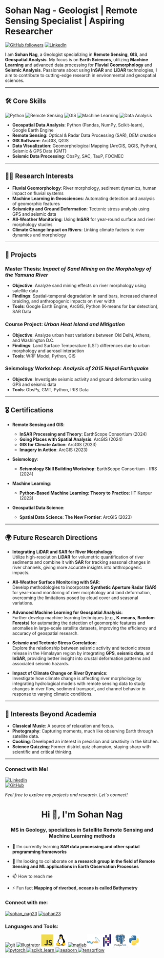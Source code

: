 # Sohan Nag - Geologist | Remote Sensing Specialist | Aspiring Researcher

[![GitHub followers](https://img.shields.io/github/followers/sohan23?style=social)](https://github.com/sohan23)
[![LinkedIn](https://img.shields.io/badge/LinkedIn-Connect-blue?style=flat-square&logo=linkedin)](https://www.linkedin.com/in/sohan23)

I am **Sohan Nag**, a Geologist specializing in **Remote Sensing**, **GIS**, and **Geospatial Analysis**. My focus is on **Earth Sciences**, utilizing **Machine Learning** and advanced data processing for **Fluvial Geomorphology** and **Seismic Analysis**. Passionate about using **InSAR** and **LiDAR** technologies, I aim to contribute to cutting-edge research in environmental and geospatial sciences.

---

## 🛠️ Core Skills

![Python](https://img.shields.io/badge/Code-Python-3776AB?style=flat-square&logo=python)
![Remote Sensing](https://img.shields.io/badge/Remote%20Sensing-SAR-brightgreen)
![GIS](https://img.shields.io/badge/GIS-ArcGIS%20%7C%20QGIS-orange)
![Machine Learning](https://img.shields.io/badge/Machine%20Learning-Scikit--Learn-blue)
![Data Analysis](https://img.shields.io/badge/Data%20Analysis-Pandas%20%7C%20Numpy-yellow)

- **Geospatial Data Analysis**: Python (Pandas, NumPy, Scikit-learn), Google Earth Engine
- **Remote Sensing**: Optical & Radar Data Processing (SAR), DEM creation
- **GIS Software**: ArcGIS, QGIS
- **Data Visualization**: Geomorphological Mapping (ArcGIS, QGIS, Python), Seismic & GPS Data (GMT)
- **Seismic Data Processing**: ObsPy, SAC, TauP, FOCMEC

---

## 🧑‍🔬 Research Interests

- **Fluvial Geomorphology**: River morphology, sediment dynamics, human impact on fluvial systems
- **Machine Learning in Geosciences**: Automating detection and analysis of geomorphic features
- **Seismicity and Ground Deformation**: Tectonic stress analysis using GPS and seismic data
- **All-Weather Monitoring**: Using **InSAR** for year-round surface and river morphology studies
- **Climate Change Impact on Rivers**: Linking climate factors to river dynamics and morphology

---

## 📂 Projects

### Master Thesis: *Impact of Sand Mining on the Morphology of the Yamuna River*  
- **Objective**: Analyze sand mining effects on river morphology using satellite data  
- **Findings**: Spatial-temporal degradation in sand bars, increased channel braiding, and anthropogenic impacts on river width  
- **Tools**: Google Earth Engine, ArcGIS, Python (K-means for bar detection), SAR Data

### Course Project: *Urban Heat Island and Mitigation*  
- **Objective**: Analyze urban heat variations between Old Delhi, Athens, and Washington D.C.  
- **Findings**: Land Surface Temperature (LST) differences due to urban morphology and aerosol interaction  
- **Tools**: WRF Model, Python, GIS

### Seismology Workshop: *Analysis of 2015 Nepal Earthquake*  
- **Objective**: Investigate seismic activity and ground deformation using GPS and seismic data  
- **Tools**: ObsPy, GMT, Python, IRIS Data

---

## 🎖️ Certifications

- **Remote Sensing and GIS**:  
  - **InSAR Processing and Theory**: EarthScope Consortium (2024)  
  - **Going Places with Spatial Analysis**: ArcGIS (2024)  
  - **GIS for Climate Action**: ArcGIS (2023)  
  - **Imagery in Action**: ArcGIS (2023)

- **Seismology**:  
  - **Seismology Skill Building Workshop**: EarthScope Consortium - IRIS (2024)

- **Machine Learning**:  
  - **Python-Based Machine Learning: Theory to Practice**: IIT Kanpur (2023)

- **Geospatial Data Science**:  
  - **Spatial Data Science: The New Frontier**: ArcGIS (2023)

---

## 🌍 Future Research Directions

- **Integrating LiDAR and SAR for River Morphology**:  
  Utilize high-resolution **LiDAR** for volumetric quantification of river sediments and combine it with **SAR** for tracking seasonal changes in river channels, giving more accurate insights into anthropogenic impacts.

- **All-Weather Surface Monitoring with SAR**:  
  Develop methodologies to incorporate **Synthetic Aperture Radar (SAR)** for year-round monitoring of river morphology and land deformation, overcoming the limitations posed by cloud cover and seasonal variations.

- **Advanced Machine Learning for Geospatial Analysis**:  
  Further develop machine learning techniques (e.g., **K-means**, **Random Forests**) for automating the detection of geomorphic features and anomalies in large-scale satellite datasets, improving the efficiency and accuracy of geospatial research.

- **Seismic and Tectonic Stress Correlation**:  
  Explore the relationship between seismic activity and tectonic stress release in the Himalayan region by integrating **GPS**, **seismic data**, and **InSAR**, providing better insight into crustal deformation patterns and associated seismic hazards.

- **Impact of Climate Change on River Dynamics**:  
  Investigate how climate change is affecting river morphology by integrating hydrological models with remote sensing data to study changes in river flow, sediment transport, and channel behavior in response to varying climatic conditions.

---

## 🎨 Interests Beyond Academia

- **Classical Music**: A source of relaxation and focus.
- **Photography**: Capturing moments, much like observing Earth through satellite data.
- **Cooking**: Developed an interest in precision and creativity in the kitchen.
- **Science Quizzing**: Former district quiz champion, staying sharp with scientific and critical thinking.

---

### Connect with Me!

[![LinkedIn](https://img.shields.io/badge/LinkedIn-Connect-blue?style=flat-square&logo=linkedin)](https://www.linkedin.com/in/sohan23)  
[![GitHub](https://img.shields.io/badge/GitHub-Projects-lightgrey?style=flat-square&logo=github)](https://github.com/sohan23)

*Feel free to explore my projects and research. Let's connect!*





















<h1 align="center">Hi 👋, I'm Sohan Nag</h1>
<h3 align="center">MS in Geology, specializes in Satellite Remote Sensing and Machine Learning methods</h3>

- 🌱 I’m currently learning **SAR data processing and other spatial programming frameworks**

- 👯 I’m looking to collaborate on **a research group in the field of Remote Sensing and ML applications in Earth Observation Processes**

- 📫 How to reach me 

- ⚡ Fun fact **Mapping of riverbed, oceans is called Bathymetry**

<h3 align="left">Connect with me:</h3>
<p align="left">
<a href="https://twitter.com/sohan_nag23" target="blank"><img align="center" src="https://raw.githubusercontent.com/rahuldkjain/github-profile-readme-generator/master/src/images/icons/Social/twitter.svg" alt="sohan_nag23" height="30" width="40" /></a>
<a href="https://linkedin.com/in/sohan23" target="blank"><img align="center" src="https://raw.githubusercontent.com/rahuldkjain/github-profile-readme-generator/master/src/images/icons/Social/linked-in-alt.svg" alt="sohan23" height="30" width="40" /></a>
</p>

<h3 align="left">Languages and Tools:</h3>
<p align="left"> <a href="https://git-scm.com/" target="_blank" rel="noreferrer"> <img src="https://www.vectorlogo.zone/logos/git-scm/git-scm-icon.svg" alt="git" width="40" height="40"/> </a> <a href="https://www.adobe.com/in/products/illustrator.html" target="_blank" rel="noreferrer"> <img src="https://www.vectorlogo.zone/logos/adobe_illustrator/adobe_illustrator-icon.svg" alt="illustrator" width="40" height="40"/> </a> <a href="https://developer.mozilla.org/en-US/docs/Web/JavaScript" target="_blank" rel="noreferrer"> <img src="https://raw.githubusercontent.com/devicons/devicon/master/icons/javascript/javascript-original.svg" alt="javascript" width="40" height="40"/> </a> <a href="https://www.linux.org/" target="_blank" rel="noreferrer"> <img src="https://raw.githubusercontent.com/devicons/devicon/master/icons/linux/linux-original.svg" alt="linux" width="40" height="40"/> </a> <a href="https://www.mathworks.com/" target="_blank" rel="noreferrer"> <img src="https://upload.wikimedia.org/wikipedia/commons/2/21/Matlab_Logo.png" alt="matlab" width="40" height="40"/> </a> <a href="https://www.mysql.com/" target="_blank" rel="noreferrer"> <img src="https://raw.githubusercontent.com/devicons/devicon/master/icons/mysql/mysql-original-wordmark.svg" alt="mysql" width="40" height="40"/> </a> <a href="https://pandas.pydata.org/" target="_blank" rel="noreferrer"> <img src="https://raw.githubusercontent.com/devicons/devicon/2ae2a900d2f041da66e950e4d48052658d850630/icons/pandas/pandas-original.svg" alt="pandas" width="40" height="40"/> </a> <a href="https://www.postgresql.org" target="_blank" rel="noreferrer"> <img src="https://raw.githubusercontent.com/devicons/devicon/master/icons/postgresql/postgresql-original-wordmark.svg" alt="postgresql" width="40" height="40"/> </a> <a href="https://www.python.org" target="_blank" rel="noreferrer"> <img src="https://raw.githubusercontent.com/devicons/devicon/master/icons/python/python-original.svg" alt="python" width="40" height="40"/> </a> <a href="https://pytorch.org/" target="_blank" rel="noreferrer"> <img src="https://www.vectorlogo.zone/logos/pytorch/pytorch-icon.svg" alt="pytorch" width="40" height="40"/> </a> <a href="https://scikit-learn.org/" target="_blank" rel="noreferrer"> <img src="https://upload.wikimedia.org/wikipedia/commons/0/05/Scikit_learn_logo_small.svg" alt="scikit_learn" width="40" height="40"/> </a> <a href="https://seaborn.pydata.org/" target="_blank" rel="noreferrer"> <img src="https://seaborn.pydata.org/_images/logo-mark-lightbg.svg" alt="seaborn" width="40" height="40"/> </a> <a href="https://www.tensorflow.org" target="_blank" rel="noreferrer"> <img src="https://www.vectorlogo.zone/logos/tensorflow/tensorflow-icon.svg" alt="tensorflow" width="40" height="40"/> </a> </p>
